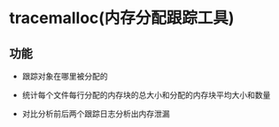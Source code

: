 # tracemalloc(内存分配跟踪工具)

## 功能

- 跟踪对象在哪里被分配的

- 统计每个文件每行分配的内存块的总大小和分配的内存块平均大小和数量

- 对比分析前后两个跟踪日志分析出内存泄漏


